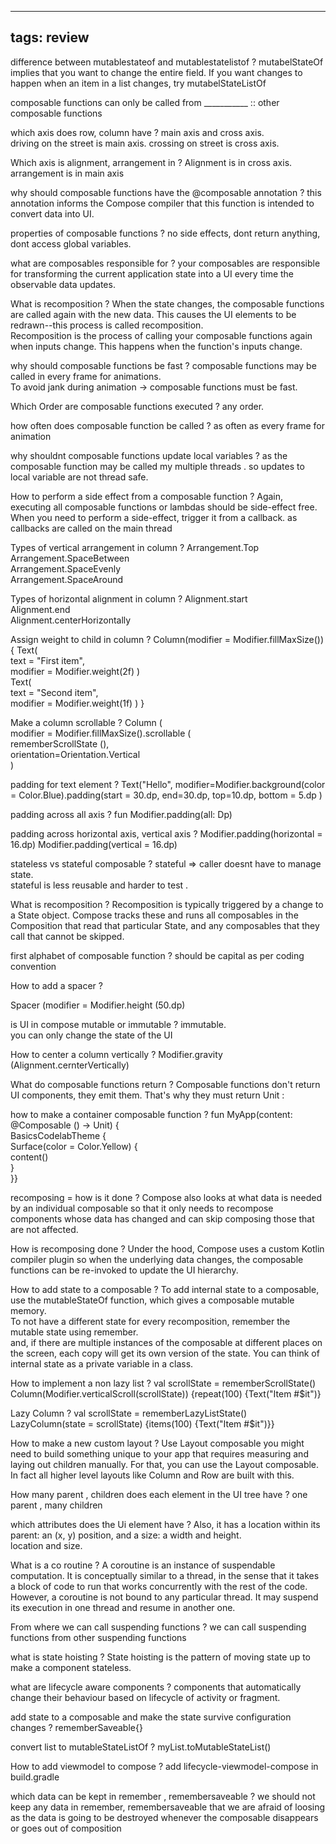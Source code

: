 
---
tags: review
---

difference between mutablestateof and mutablestatelistof
?
mutabelStateOf implies that you want to change the entire field. If you want changes to happen when an item in a list changes, try mutabelStateListOf

composable functions can only be called from ___________ :: other composable functions

which axis does row, column have
?
main axis and cross axis.  
driving on the street is main axis. crossing on street is cross axis.

Which axis is alignment, arrangement in
?
Alignment is in cross axis. arrangement is in main axis

why should composable functions have the @composable annotation
?
this annotation informs the Compose compiler that this function is intended to convert data into UI.

properties of composable functions
?
no side effects, dont return anything, dont access global variables.

what are composables responsible for
?
your composables are responsible for transforming the current application state into a UI every time the observable data updates.

What is recomposition
?
When the state changes, the composable functions are called again with the new data. This causes the UI elements to be redrawn--this process is called recomposition.  
Recomposition is the process of calling your composable functions again when inputs change. This happens when the function's inputs change.

why should composable functions be fast
?
composable functions may be called in every frame for animations.  
To avoid jank during animation -> composable functions must be fast.

Which Order are composable functions executed
?
any order.

how often does composable function be called
?
as often as every frame for animation

why shouldnt composable functions update local variables
?
as the composable function may be called my multiple threads . so updates to local variable are not thread safe.

How to perform a side effect from a composable function
?
Again, executing all composable functions or lambdas should be side-effect free. When you need to perform a side-effect, trigger it from a callback.
as callbacks are called on the main thread

Types of vertical arrangement in column
?
Arrangement.Top  
Arrangement.SpaceBetween  
Arrangement.SpaceEvenly  
Arrangement.SpaceAround

Types of horizontal alignment in column
?
Alignment.start  
Alignment.end  
Alignment.centerHorizontally

Assign weight to child in column
?
Column(modifier = Modifier.fillMaxSize()) { Text(  
text = "First item",  
modifier = Modifier.weight(2f) )  
Text(  
text = "Second item",  
modifier = Modifier.weight(1f) ) }

Make a column scrollable
?
Column (  
modifier = Modifier.fillMaxSize().scrollable (  
rememberScrollState (),  
orientation=Orientation.Vertical  
)

padding for text element
?
Text("Hello", modifier=Modifier.background(color = Color.Blue).padding(start = 30.dp, end=30.dp, top=10.dp, bottom = 5.dp )

padding across all axis
?
fun Modifier.padding(all: Dp)

padding across horizontal axis, vertical axis
?
Modifier.padding(horizontal = 16.dp)
Modifier.padding(vertical = 16.dp)

stateless vs stateful composable
?
stateful => caller doesnt have to manage state.  
stateful is less reusable and harder to test .

What is recomposition
?
Recomposition is typically triggered by a change to a State<T> object. Compose tracks these and runs all composables in the Composition that read that particular State<T>, and any composables that they call that cannot be skipped.

first alphabet of composable function
?
should be capital
as per coding convention

How to add a spacer
?
  
Spacer (modifier = Modifier.height (50.dp)

is UI in compose mutable or immutable
?
immutable.  
you can only change the state of the UI

How to center a column vertically
?
Modifier.gravity (Alignment.cernterVertically)

What do composable functions return
?
Composable functions don't return UI components, they emit them. That's why they must return Unit :

how to make a container composable function
?
fun MyApp(content: @Composable () -> Unit) {  
BasicsCodelabTheme {  
Surface(color = Color.Yellow) {  
content()  
}  
}}

recomposing = how is it done
?
Compose also looks at what data is needed by an individual composable so that it only needs to recompose components whose data has changed and can skip composing those that are not affected.

How is recomposing done
?
Under the hood, Compose uses a custom Kotlin compiler plugin so when the underlying data changes, the composable functions can be re-invoked to update the UI hierarchy.

How to add state to a composable
?
To add internal state to a composable, use the mutableStateOf function, which gives a composable mutable memory.  
To not have a different state for every recomposition, remember the mutable state using remember.  
and, if there are multiple instances of the composable at different places on the screen, each copy will get its own version of the state. You can think of internal state as a private variable in a class.

How to implement a non lazy list
?
val scrollState = rememberScrollState()  
Column(Modifier.verticalScroll(scrollState)) {repeat(100) {Text("Item #$it")}

Lazy Column
?
val scrollState = rememberLazyListState()  
LazyColumn(state = scrollState) {items(100) {Text("Item #$it")}}

How to make a new custom layout
?
Use Layout composable
you might need to build something unique to your app that requires measuring and laying out children manually. For that, you can use the Layout composable. In fact all higher level layouts like Column and Row are built with this.

How many parent , children does each element in the UI tree have
?
one parent , many children

which attributes does the Ui element have 
?
Also, it has a location within its parent: an (x, y) position, and a size: a width and height.  
location and size.

What is a co routine
?
A coroutine is an instance of suspendable computation. It is conceptually similar to a thread, in the sense that it takes a block of code to run that works concurrently with the rest of the code. However, a coroutine is not bound to any particular thread. It may suspend its execution in one thread and resume in another one.

From where we can call suspending functions
?
we can call suspending functions from other suspending functions

what is state hoisting
?
State hoisting is the pattern of moving state up to make a component stateless.

what are lifecycle aware components
?
components that automatically change their behaviour based on lifecycle of activity or fragment.

add state to a composable and make the state survive configuration changes 
?
rememberSaveable{}

convert list to mutableStateListOf
?
myList.toMutableStateList()

How to add viewmodel to compose
?
add lifecycle-viewmodel-compose in build.gradle

which data can be kept in remember , remembersaveable
?
we should not keep any data in remember, remembersaveable that we are afraid of loosing as 
the data is going to be destroyed whenever the composable disappears or goes out of composition











	






	
